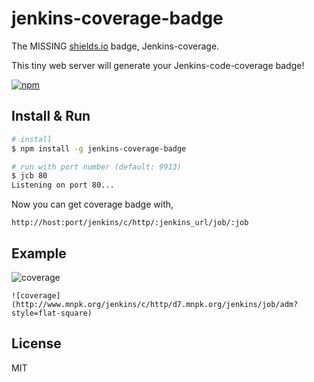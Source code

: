 # jenkins-coverage-badge

The MISSING [shields.io](http://shields.io) badge, Jenkins-coverage.

This tiny web server will generate your Jenkins-code-coverage badge!

[![npm](https://img.shields.io/npm/v/jenkins-coverage-badge.svg?style=flat-square)]()

## Install & Run
```bash
# install
$ npm install -g jenkins-coverage-badge

# run with port number (default: 9913)
$ jcb 80
Listening on port 80...

```

Now you can get coverage badge with,

`http://host:port/jenkins/c/http/:jenkins_url/job/:job`

## Example

![coverage](http://www.mnpk.org/jenkins/c/http/d7.mnpk.org/jenkins/job/adm?style=flat-square)
```
![coverage](http://www.mnpk.org/jenkins/c/http/d7.mnpk.org/jenkins/job/adm?style=flat-square)
```
 
## License
MIT
